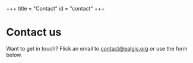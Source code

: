 +++
title = "Contact"
id = "contact"
+++

# Contact us

Want to get in touch? Flick an email to [contact@ealgis.org](mailto:contact@ealgis.org) or use
the form below.
